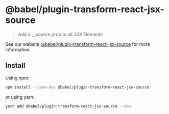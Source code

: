 # @babel/plugin-transform-react-jsx-source

> Add a __source prop to all JSX Elements

See our website [@babel/plugin-transform-react-jsx-source](https://babeljs.io/docs/en/next/babel-plugin-transform-react-jsx-source.html) for more information.

## Install

Using npm:

```sh
npm install --save-dev @babel/plugin-transform-react-jsx-source
```

or using yarn:

```sh
yarn add @babel/plugin-transform-react-jsx-source --dev
```
